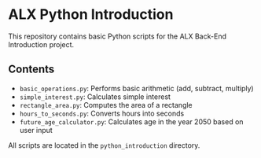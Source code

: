 # ALX Python Introduction

This repository contains basic Python scripts for the ALX Back-End Introduction project.

## Contents

- `basic_operations.py`: Performs basic arithmetic (add, subtract, multiply)
- `simple_interest.py`: Calculates simple interest
- `rectangle_area.py`: Computes the area of a rectangle
- `hours_to_seconds.py`: Converts hours into seconds
- `future_age_calculator.py`: Calculates age in the year 2050 based on user input

All scripts are located in the `python_introduction` directory.

